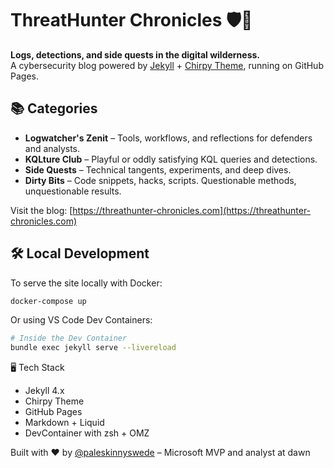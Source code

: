 # ThreatHunter Chronicles 🛡️📜

**Logs, detections, and side quests in the digital wilderness.**  
A cybersecurity blog powered by [Jekyll](https://jekyllrb.com) + [Chirpy Theme](https://github.com/cotes2020/jekyll-theme-chirpy), running on GitHub Pages.

## 📚 Categories

- **Logwatcher's Zenit** – Tools, workflows, and reflections for defenders and analysts.
- **KQLture Club** – Playful or oddly satisfying KQL queries and detections.
- **Side Quests** – Technical tangents, experiments, and deep dives.
- **Dirty Bits** – Code snippets, hacks, scripts. Questionable methods, unquestionable results.

Visit the blog: [https://threathunter-chronicles.com](https://threathunter-chronicles.com)

## 🛠️ Local Development

To serve the site locally with Docker:

```bash
docker-compose up
```

Or using VS Code Dev Containers:

```bash
# Inside the Dev Container
bundle exec jekyll serve --livereload
```

🖥️ Tech Stack

- Jekyll 4.x
- Chirpy Theme
- GitHub Pages
- Markdown + Liquid
- DevContainer with zsh + OMZ

Built with ❤️ by [@paleskinnyswede](https://github.com/paleskinnyswede) – Microsoft MVP and analyst at dawn
